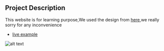 ## Project Description
This website is for learning purpose,We used the design from [here](https://github.com/learning-zone/website-templates/tree/master/startbootstrap-clean-blog-1.0.2),we really sorry for any inconvenience

* [live example](https://learning-zone.github.io/website-templates/startbootstrap-clean-blog-1.0.2)

![alt text](https://github.com/learning-zone/website-templates/blob/master/assets/startbootstrap-clean-blog-1.0.2.png "startbootstrap-clean-blog-1.0.2")
